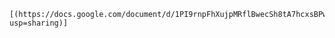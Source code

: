     [(https://docs.google.com/document/d/1PI9rnpFhXujpMRflBwecSh8tA7hcxsBPwBPbhXcYWjQ/edit?usp=sharing)]